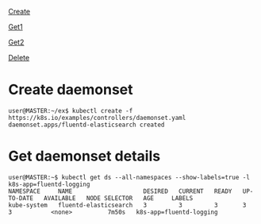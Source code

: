 

[Create](link)

[Get1](link)

[Get2](link)

[Delete](link)

# Create daemonset

```shell_session
user@MASTER:~/ex$ kubectl create -f https://k8s.io/examples/controllers/daemonset.yaml
daemonset.apps/fluentd-elasticsearch created
```
# Get daemonset details

```ShellSession
user@MASTER:~$ kubectl get ds --all-namespaces --show-labels=true -l k8s-app=fluentd-logging
NAMESPACE     NAME                    DESIRED   CURRENT   READY   UP-TO-DATE   AVAILABLE   NODE SELECTOR   AGE     LABELS
kube-system   fluentd-elasticsearch   3         3         3       3            3           <none>          7m50s   k8s-app=fluentd-logging
```
<!--stackedit_data:
eyJoaXN0b3J5IjpbLTU4MDQwODM5OF19
-->